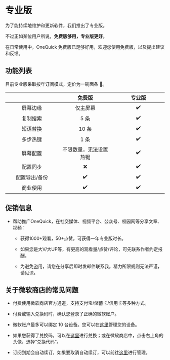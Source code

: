 # 专业版

为了能持续地维护和更新软件，我们推出了专业版。

不过正如某位用户所说，**免费版够用，专业版更好**。

在日常使用中，OneQuick 免费版已足够好用，欢迎您使用免费版，以及提出建议和反馈。

## 功能列表

目前专业版采取按年订阅模式，定价为一碗面条 🍜。

|               |         免费版         | 专业版 |
| :-----------: | :--------------------: | :----: |
|   屏幕边缘    |        仅主屏幕        |   ✔️   |
|   复制搜索    |          5 条          |   ✔️   |
|   短语替换    |         10 条          |   ✔️   |
|   多步热键    |          1 条          |   ✔️   |
|   屏幕配置    | 不限数量，无法设置热键 |   ✔️   |
|   配置同步    |           ❌           |   ✔️   |
| 配置导出/备份 |           ✔️           |   ✔️   |
|   商业使用    |           ✔️           |   ✔️   |

## 促销信息

- 帮助推广OneQuick，在社交媒体、视频平台、公众号、校园网等分享文章、视频：

    - 获得1000+观看，50+点赞，可获得一年专业版时长。

    - 如果您是大V/大UP等，有更高的观看量/点赞/评论，可先联系作者约定报酬。

    - 为避免盗用，请您在分享后即时发邮件联系我。精力所限规则无法严谨，请见谅。

## 关于微软商店的常见问题

- 付费使用微软商店官方通道，支持支付宝/储蓄卡/信用卡等多种方式。

- 付费或输入兑换码时，确认您登录了正确的微软账户。

- 微软账户最多可以绑定 10 台设备。您可以在[这里](https://account.microsoft.com/devices/content)管理您的设备。

- 如果您获得了兑换码，可以在[这里](https://account.microsoft.com/billing/redeem)进行兑换；或在微软商店中，点击右上角的头像，选择“兑换代码”。

- 订阅到期会自动续订，如果要取消自动续订，可以前往[这里](https://account.microsoft.com/services/)进行管理。

<style>
td {
    width: 12rem;
}
</style>

